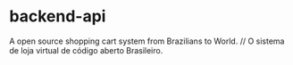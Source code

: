 # backend-api
A open source shopping cart system from Brazilians to World. // O sistema de loja virtual de código aberto Brasileiro.
